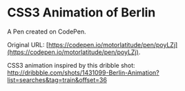# CSS3 Animation of Berlin 

A Pen created on CodePen.

Original URL: [https://codepen.io/motorlatitude/pen/poyLZj](https://codepen.io/motorlatitude/pen/poyLZj).

CSS3 animation inspired by this dribble shot: http://dribbble.com/shots/1431099-Berlin-Animation?list=searches&tag=train&offset=36